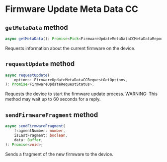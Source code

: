 # Firmware Update Meta Data CC

## `getMetaData` method

```ts
async getMetaData(): Promise<Pick<FirmwareUpdateMetaDataCCMetaDataReport, "manufacturerId" | "firmwareId" | "checksum" | "firmwareUpgradable" | "maxFragmentSize" | "additionalFirmwareIDs" | "hardwareVersion" | "continuesToFunction" | "supportsActivation"> | undefined>;
```

Requests information about the current firmware on the device.

## `requestUpdate` method

```ts
async requestUpdate(
	options: FirmwareUpdateMetaDataCCRequestGetOptions,
): Promise<FirmwareUpdateRequestStatus>;
```

Requests the device to start the firmware update process.
WARNING: This method may wait up to 60 seconds for a reply.

## `sendFirmwareFragment` method

```ts
async sendFirmwareFragment(
	fragmentNumber: number,
	isLastFragment: boolean,
	data: Buffer,
): Promise<void>;
```

Sends a fragment of the new firmware to the device.
